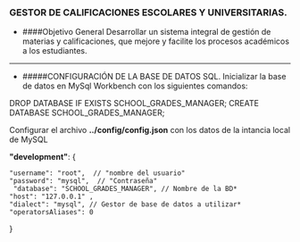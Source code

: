 ### GESTOR DE CALIFICACIONES ESCOLARES Y UNIVERSITARIAS.


- ####Objetivo General
Desarrollar un sistema integral de gestión de materias y calificaciones, que mejore y facilite los procesos académicos a los estudiantes.

---

- #####CONFIGURACIÓN DE LA BASE DE DATOS SQL.
Inicializar la base de datos en MySql Workbench con los siguientes comandos:

DROP DATABASE IF EXISTS SCHOOL_GRADES_MANAGER;
CREATE DATABASE SCHOOL_GRADES_MANAGER;

Configurar el archivo **../config/config.json** con los datos de la intancia local de MySQL

   **"development"**: {
   
    "username": "root",  // "nombre del usuario"
    "password": "mysql",  // "Contraseña"
	 "database": "SCHOOL_GRADES_MANAGER", // Nombre de la BD*
    "host": "127.0.0.1" ,
    "dialect": "mysql", // Gestor de base de datos a utilizar*
    "operatorsAliases": 0
  }
